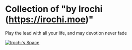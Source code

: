 # Collection of "by Irochi (https://irochi.moe)"

Play the lead with all your life, and may devotion never fade

<a href="https://discord.irochi.moe">
  <img alt="Irochi's Space" src="https://discord.com/api/guilds/1110742424059392131/widget.png?style=banner2">
</a>
